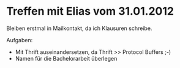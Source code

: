 Treffen mit Elias vom 31.01.2012
================================

Bleiben erstmal in Mailkontakt, da ich Klausuren schreibe.

Aufgaben:

* Mit Thrift auseinandersetzen, da Thrift >> Protocol Buffers ;-)
* Namen für die Bachelorarbeit überlegen